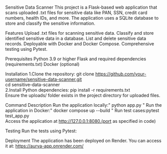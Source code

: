 Sensitive Data Scanner
This project is a Flask-based web application that scans uploaded .txt files for sensitive data like PAN, SSN, credit card numbers, health IDs, and more. The application uses a SQLite database to store and classify the sensitive information.

Features
Upload .txt files for scanning sensitive data.
Classify and store identified sensitive data in a database.
List and delete sensitive data records.
Deployable with Docker and Docker Compose.
Comprehensive testing using Pytest.


Prerequisites
Python 3.9 or higher
Flask and required dependencies (requirements.txt)
Docker (optional)


Installation
1.Clone the repository:
git clone https://github.com/your-username/sensitive-data-scanner.git  
cd sensitive-data-scanner  
2.Install Python dependencies:
pip install -r requirements.txt  
Ensure the uploads/ folder exists in the project directory for uploaded files.

Command	Description
Run the application locally:" python app.py	"
Run the application in Docker:" docker compose up --build "	
Run test cases:pytest test_app.py	
Access the application at http://127.0.0.1:8080.(port as specified in code)


Testing
Run the tests using Pytest:
  
Deployment
The application has been deployed on Render. You can access it at:
https://aurva-app.onrender.com/



